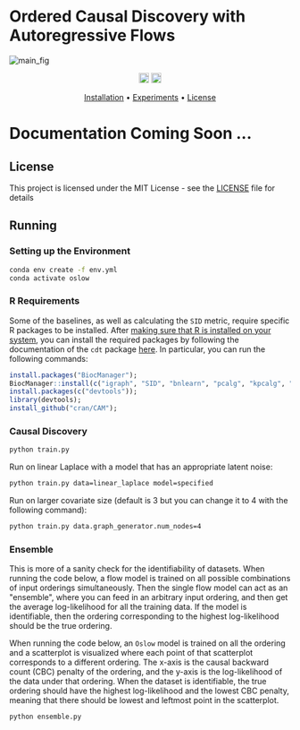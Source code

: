 # Ordered Causal Discovery with Autoregressive Flows

![main_fig](https://github.com/vahidzee/ocdaf/assets/33608325/2352686b-965b-44d9-bd88-ee8b20ce7588)

<p align="center" markdown="1">
    <img src="https://img.shields.io/badge/Python-3.10-green.svg" alt="Python Version" height="18">
    <a href="https://arxiv.org/abs/2308.07480"><img src="https://img.shields.io/badge/arXiv-TODO-blue.svg" alt="arXiv" height="18"></a>
</p>

<p align="center">
  <a href="#installation">Installation</a> •
  <a href="#experiments">Experiments</a> •
  <a href="#license">License</a>
</p>

# Documentation Coming Soon ...

## License

This project is licensed under the MIT License - see the [LICENSE](LICENSE) file for details

## Running

### Setting up the Environment

```bash
conda env create -f env.yml
conda activate oslow
```

### R Requirements

Some of the baselines, as well as calculating the `SID` metric, require specific R packages to be installed. After [making sure that R is installed on your system](https://cran.r-project.org/), you can install the required packages by following the documentation of the `cdt` package [here](https://github.com/FenTechSolutions/CausalDiscoveryToolbox/). In particular, you can run the following commands:

```R
install.packages("BiocManager");
BiocManager::install(c("igraph", "SID", "bnlearn", "pcalg", "kpcalg", "glmnet", "mboost"));
install.packages(c("devtools"));
library(devtools);
install_github("cran/CAM");
```

### Causal Discovery

```bash
python train.py
```

Run on linear Laplace with a model that has an appropriate latent noise:

```bash
python train.py data=linear_laplace model=specified
```

Run on larger covariate size (default is 3 but you can change it to 4 with the following command):

```bash
python train.py data.graph_generator.num_nodes=4
```

### Ensemble

This is more of a sanity check for the identifiability of datasets. When running the code below, a flow model is trained on all possible combinations of input orderings simultaneously. Then the single flow model can act as an "ensemble", where you can feed in an arbitrary input ordering, and then get the average log-likelihood for all the training data. If the model is identifiable, then the ordering corresponding to the highest log-likelihood should be the true ordering.

When running the code below, an `Oslow` model is trained on all the ordering and a scatterplot is visualized where each point of that scatterplot corresponds to a different ordering. The x-axis is the causal backward count (CBC) penalty of the ordering, and the y-axis is the log-likelihood of the data under that ordering. When the dataset is identifiable, the true ordering should have the highest log-likelihood and the lowest CBC penalty, meaning that there should be lowest and leftmost point in the scatterplot.

```bash
python ensemble.py
```
